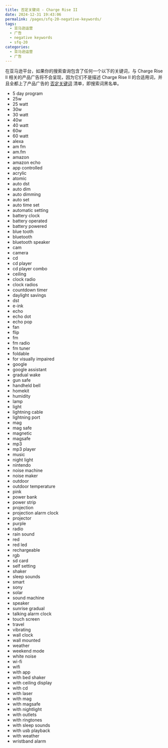 ```yaml
---
title: 否定关键词 - Charge Rise II
date: 2024-12-31 19:43:06
permalink: /pages/sfq-20-negative-keywords/
tags:
  - 亚马逊运营
  - 广告
  - negative keywords
  - sfq-20
categories:
  - 亚马逊运营
  - 广告
---
```


在亚马逊平台，如果你的搜索查询包含了任何一个以下的关键词，与 Charge Rise II 相关的产品广告将不会呈现，因为它们不是描述 Charge Rise II 的合适用词，并且全都上了产品广告的 [否定关键词](/pages/negative-keywords/) 清单，即搜索词黑名单。

<!-- more -->

- 5 day program
- 25w
- 25 watt
- 30w
- 30 watt
- 40w
- 40 watt
- 60w
- 60 watt
- alexa
- am fm
- am.fm
- amazon
- amazon echo
- app controlled
- acrylic
- atomic
- auto dst
- auto dim
- auto dimming
- auto set
- auto time set
- automatic setting
- battery clock
- battery operated
- battery powered
- blue tooth
- bluetooth
- bluetooth speaker
- cam
- camera
- cd
- cd player
- cd player combo
- ceiling
- clock radio
- clock radios
- countdown timer
- daylight savings
- dst
- e-ink
- echo
- echo dot
- echo pop
- fan
- flip
- fm
- fm radio
- fm tuner
- foldable
- for visually impaired
- google
- google assistant
- gradual wake
- gun safe
- handheld bell
- homekit
- humidity
- lamp
- light
- lightning cable
- lightning port
- mag
- mag safe
- magnetic
- magsafe
- mp3
- mp3 player
- music
- night light
- nintendo
- noise machine
- noise maker
- outdoor
- outdoor temperature
- pink
- power bank
- power strip
- projection
- projection alarm clock
- projector
- purple
- radio
- rain sound
- red
- red led
- rechargeable
- rgb
- sd card
- self setting
- shaker
- sleep sounds
- smart
- sony
- solar
- sound machine
- speaker
- sunrise gradual
- talking alarm clock
- touch screen
- travel
- vibrating
- wall clock
- wall mounted
- weather
- weekend mode
- white noise
- wi-fi
- wifi
- with app
- with bed shaker
- with ceiling display
- with cd
- with laser
- with mag
- with magsafe
- with nightlight
- with outlets
- with ringtones
- with sleep sounds
- with usb playback
- with weather
- wristband alarm
